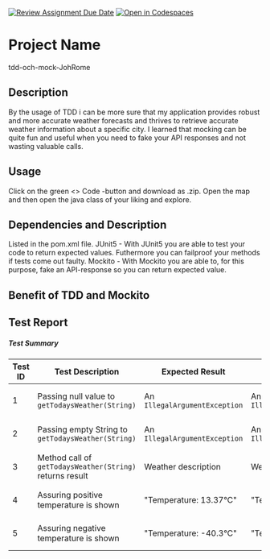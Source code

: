 [![Review Assignment Due Date](https://classroom.github.com/assets/deadline-readme-button-24ddc0f5d75046c5622901739e7c5dd533143b0c8e959d652212380cedb1ea36.svg)](https://classroom.github.com/a/-Un0hjO8)
[![Open in Codespaces](https://classroom.github.com/assets/launch-codespace-7f7980b617ed060a017424585567c406b6ee15c891e84e1186181d67ecf80aa0.svg)](https://classroom.github.com/open-in-codespaces?assignment_repo_id=11299649)
# Project Name
tdd-och-mock-JohRome

## Description
By the usage of TDD i can be more sure that my application provides robust and more accurate weather forecasts and thrives to retrieve accurate weather information about a specific city.
I learned that mocking can be quite fun and useful when you need to fake your API responses and not wasting valuable calls.

## Usage
Click on the green <> Code -button and download as .zip.
Open the map and then open the java class of your liking and explore.

## Dependencies and Description
Listed in the pom.xml file.
JUnit5 - With JUnit5 you are able to test your code to return expected values. Futhermore you can failproof your methods if tests come out faulty.
Mockito - With Mockito you are able to, for this purpose, fake an API-response so you can return expected value.

## Benefit of TDD and Mockito

## Test Report

##### Test Summary

| Test ID | Test Description | Expected Result | Actual Result | Status | Comments |
|---------|-----------------|-----------------|---------------|--------|----------|
| 1       | Passing null value to `getTodaysWeather(String)` | An `IllegalArgumentException` | An `IllegalArgumentException` |   OK    |     No problems identified     |
| 2       | Passing empty String to `getTodaysWeather(String)` | An `IllegalArgumentException` | An `IllegalArgumentException` |   OK    |     No problems identified     |
| 3       | Method call of `getTodaysWeather(String)` returns result | Weather description | Weather description |   OK    |     No problems identified     |
| 4       | Assuring positive temperature is shown | "Temperature: 13.37°C" | "Temperature: 13.37°C" |   OK    |     No problems identified     |
| 5       | Assuring negative temperature is shown | "Temperature: -40.3°C" | "Temperature: -40.3°C" |   OK    |     No problems identified     |


